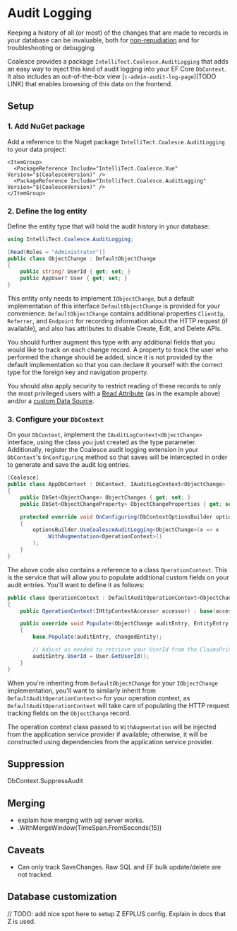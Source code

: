 # Audit Logging

Keeping a history of all (or most) of the changes that are made to records in your database can be invaluable, both for [non-repudiation](https://csrc.nist.gov/glossary/term/non_repudiation) and for troubleshooting or debugging.

Coalesce provides a package `IntelliTect.Coalesce.AuditLogging` that adds an easy way to inject this kind of audit logging into your EF Core `DbContext`. It also includes an out-of-the-box view [`c-admin-audit-log-page`](TODO LINK) that enables  browsing of this data on the frontend.

## Setup

### 1. Add NuGet package

Add a reference to the Nuget package `IntelliTect.Coalesce.AuditLogging` to your data project:

``` xml:no-line-numbers{3}
<ItemGroup>
  <PackageReference Include="IntelliTect.Coalesce.Vue" Version="$(CoalesceVersion)" />
  <PackageReference Include="IntelliTect.Coalesce.AuditLogging" Version="$(CoalesceVersion)" />
</ItemGroup>
```

### 2. Define the log entity

Define the entity type that will hold the audit history in your database:

``` c#
using IntelliTect.Coalesce.AuditLogging;

[Read(Roles = "Administrator")]
public class ObjectChange : DefaultObjectChange
{
    public string? UserId { get; set; }
    public AppUser? User { get; set; }
}
```

This entity only needs to implement `IObjectChange`, but a default implementation of this interface  `DefaultObjectChange` is provided for your convenience. `DefaultObjectChange` contains additional properties `ClientIp`, `Referrer`, and `Endpoint` for recording information about the HTTP request (if available), and also has attributes to disable Create, Edit, and Delete APIs.

You should further augment this type with any additional fields that you would like to track on each change record. A property to track the user who performed the change should be added, since it is not provided by the default implementation so that you can declare it yourself with the correct type for the foreign key and navigation property.

You should also apply security to restrict reading of these records to only the most privileged users with a [Read Attribute](/modeling/model-components/attributes/security-attribute.md#read) (as in the example above) and/or a [custom Data Source](/modeling/model-components/data-sources.md#defining-data-sources).

### 3. Configure your `DbContext`

On your `DbContext`, implement the `IAuditLogContext<ObjectChange>` interface, using the class you just created as the type parameter. Additionally, register the Coalesce audit logging extension in your `DbContext`'s `OnConfiguring` method so that saves will be intercepted in order to generate and save the audit log entries.

``` c#
[Coalesce]
public class AppDbContext : DbContext, IAuditLogContext<ObjectChange> 
{
    public DbSet<ObjectChange> ObjectChanges { get; set; }
    public DbSet<ObjectChangeProperty> ObjectChangeProperties { get; set; }

    protected override void OnConfiguring(DbContextOptionsBuilder optionsBuilder)
    {
        optionsBuilder.UseCoalesceAuditLogging<ObjectChange>(x => x
            .WithAugmentation<OperationContext>()
        );
    }
}
```

The above code also contains a reference to a class `OperationContext`. This is the service that will allow you to populate additional custom fields on your audit entries. You'll want to define it as follows:

``` c#
public class OperationContext : DefaultAuditOperationContext<ObjectChange>
{
    public OperationContext(IHttpContextAccessor accessor) : base(accessor) { }

    public override void Populate(ObjectChange auditEntry, EntityEntry changedEntity)
    {
        base.Populate(auditEntry, changedEntity);

        // Adjust as needed to retrieve your UserId from the ClaimsPrincipal.
        auditEntry.UserId = User.GetUserId();
    }
}
```

When you're inheriting from `DefaultObjectChange` for your `IObjectChange` implementation, you'll want to similarly inherit from `DefaultAuditOperationContext<>` for your operation context, as `DefaultAuditOperationContext` will take care of populating the HTTP request tracking fields on the `ObjectChange` record.

The operation context class passed to `WithAugmentation` will be injected from the application service provider if available; otherwise, it will be constructed using dependencies from the application service provider.

## Suppression
DbContext.SuppressAudit

## Merging
- explain how merging with sql server works.
- .WithMergeWindow(TimeSpan.FromSeconds(15))

## Caveats
- Can only track SaveChanges. Raw SQL and EF bulk update/delete are not tracked.

## Database customization
// TODO: add nice spot here to setup Z EFPLUS config. Explain in docs that Z is used.